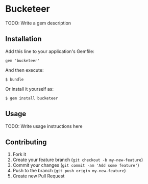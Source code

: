 # Bucketeer

TODO: Write a gem description

## Installation

Add this line to your application's Gemfile:

    gem 'bucketeer'

And then execute:

    $ bundle

Or install it yourself as:

    $ gem install bucketeer

## Usage

TODO: Write usage instructions here

## Contributing

1. Fork it
2. Create your feature branch (`git checkout -b my-new-feature`)
3. Commit your changes (`git commit -am 'Add some feature'`)
4. Push to the branch (`git push origin my-new-feature`)
5. Create new Pull Request
